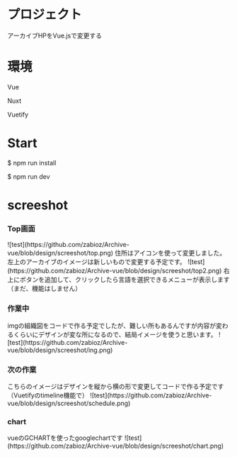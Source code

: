 <h1>プロジェクト</h1>
<p>アーカイブHPをVue.jsで変更する</p>


<h1>環境</h1>

<p>Vue</p>
<p>Nuxt</p>
<p>Vuetify</p>

<h1>Start</h1>
$ npm run install

$ npm run dev

<h1>screeshot</h1>

<h3>Top画面</h3>
![test](https://github.com/zabioz/Archive-vue/blob/design/screeshot/top.png)
住所はアイコンを使って変更しました。
左上のアーカイブのイメージは新しいもので変更する予定です。
![test](https://github.com/zabioz/Archive-vue/blob/design/screeshot/top2.png)
右上にボタンを追加して、クリックしたら言語を選択できるメニューが表示します（まだ、機能はしません）

<h3>作業中</h3>
imgの組織図をコードで作る予定でしたが、難しい所もあるんですが内容が変わるくらいにデザインが変な所になるので、結局イメージを使うと思います。
![test](https://github.com/zabioz/Archive-vue/blob/design/screeshot/ing.png)

<h3>次の作業</h3>
こちらのイメージはデザインを縦から横の形で変更してコードで作る予定です（Vuetifyのtimeline機能で）
![test](https://github.com/zabioz/Archive-vue/blob/design/screeshot/schedule.png)


<h3>chart</h3>
vueのGCHARTを使ったgooglechartです
![test](https://github.com/zabioz/Archive-vue/blob/design/screeshot/chart.png)
